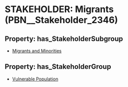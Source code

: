 # STAKEHOLDER: __Migrants__ (PBN__Stakeholder_2346)

## Property: has_StakeholderSubgroup

* [Migrants and Minorities](PBN__StakeholderSubgroup_111)

## Property: has_StakeholderGroup

* [Vulnerable Population](PBN__StakeholderGroup_6)

